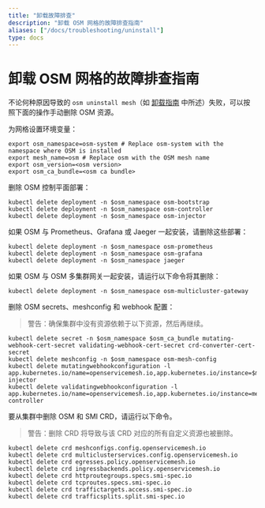 ```yaml
---
title: "卸载故障排查"
description: "卸载 OSM 网格的故障排查指南"
aliases: ["/docs/troubleshooting/uninstall"]
type: docs
---
```


# 卸载 OSM 网格的故障排查指南

不论何种原因导致的 `osm uninstall mesh`（如 [卸载指南](/docs/guides/uninstall/) 中所述）失败，可以按照下面的操作手动删除 OSM 资源。

为网格设置环境变量：

```console
export osm_namespace=osm-system # Replace osm-system with the namespace where OSM is installed
export mesh_name=osm # Replace osm with the OSM mesh name
export osm_version=<osm version>
export osm_ca_bundle=<osm ca bundle>
```

删除 OSM 控制平面部署：

```console
kubectl delete deployment -n $osm_namespace osm-bootstrap
kubectl delete deployment -n $osm_namespace osm-controller
kubectl delete deployment -n $osm_namespace osm-injector
```

如果 OSM 与 Prometheus、Grafana 或 Jaeger 一起安装，请删除这些部署：

```console
kubectl delete deployment -n $osm_namespace osm-prometheus
kubectl delete deployment -n $osm_namespace osm-grafana
kubectl delete deployment -n $osm_namespace jaeger
```

如果 OSM 与 OSM 多集群网关一起安装，请运行以下命令将其删除：

```console
kubectl delete deployment -n $osm_namespace osm-multicluster-gateway
```

删除 OSM secrets、meshconfig 和 webhook 配置：
> 警告：确保集群中没有资源依赖于以下资源，然后再继续。

```console
kubectl delete secret -n $osm_namespace $osm_ca_bundle mutating-webhook-cert-secret validating-webhook-cert-secret crd-converter-cert-secret
kubectl delete meshconfig -n $osm_namespace osm-mesh-config
kubectl delete mutatingwebhookconfiguration -l app.kubernetes.io/name=openservicemesh.io,app.kubernetes.io/instance=$mesh_name,app.kubernetes.io/version=$osm_version,app=osm-injector
kubectl delete validatingwebhookconfiguration -l app.kubernetes.io/name=openservicemesh.io,app.kubernetes.io/instance=mesh_name,app.kubernetes.io/version=$osm_version,app=osm-controller
```

要从集群中删除 OSM 和 SMI CRD，请运行以下命令。
> 警告：删除 CRD 将导致与该 CRD 对应的所有自定义资源也被删除。
```console
kubectl delete crd meshconfigs.config.openservicemesh.io
kubectl delete crd multiclusterservices.config.openservicemesh.io
kubectl delete crd egresses.policy.openservicemesh.io
kubectl delete crd ingressbackends.policy.openservicemesh.io
kubectl delete crd httproutegroups.specs.smi-spec.io
kubectl delete crd tcproutes.specs.smi-spec.io
kubectl delete crd traffictargets.access.smi-spec.io
kubectl delete crd trafficsplits.split.smi-spec.io
```